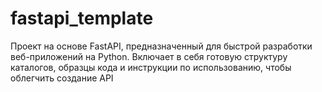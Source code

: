 # fastapi_template
Проект на основе FastAPI, предназначенный для быстрой разработки веб-приложений на Python. Включает в себя готовую структуру каталогов, образцы кода и инструкции по использованию, чтобы облегчить создание API

